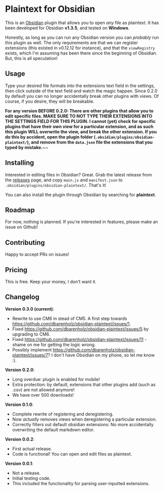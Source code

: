 # Plaintext for Obsidian

This is an [Obsidian](https://obsidian.md) plugin that allows you to open _any_ file as plaintext.
It has been developed for Obsidian **v1.3.5**, and tested on **Windows**.

Honestly, as long as you can run any Obsidian version you can _probably_ run this plugin as well.
The only requirements are that we can register extensions (this existed in v0.12.12 for instance), and that the `viewRegistry` exists, which I'm assuming has been there since the beginning of Obsidian.
But, this is all speculation!

## Usage

Type your desired file formats into the extensions text field in the settings, then click outside of the text field and watch the magic happen.
Since 0.2.0 by default you can no longer accidentally break other plugins with views. Of course, if you desire, they will be breakable.

**For any version BEFORE 0.2.0: There are other plugins that allow you to edit specific files. MAKE SURE TO NOT TYPE THEIR EXTENSIONS INTO THE SETTINGS FIELD FOR THIS PLUGIN. I cannot (yet) check for specific plugins that have their own view for a particular extension, and as such this plugin WILL overwrite the view, and break the other extension. If you do this by accident, open the plugin folder (`.obsidian/plugins/obsidian-plaintext/`), and remove from the `data.json` file the extensions that you typed by mistake.**~~

## Installing

Interested in editing files in Obsidian? Great.
Grab the latest release from the [releases](https://github.com/dbarenholz/obsidian-plaintext/releases) page, and copy `main.js` and `manifest.json` to `.obsidian/plugins/obsidian-plaintext/`. That's it!

You can also install the plugin through Obsidian by searching for **plaintext**.

## Roadmap

For now, nothing is planned. If you're interested in features, please make an issue on Github!

## Contributing

Happy to accept PRs on issues!

## Pricing

This is free. Keep your money, I don't want it.

## Changelog

**Version 0.3.0 (current)**:

- Rewrite to use CM6 in stead of CM5. A first step towards <https://github.com/dbarenholz/obsidian-plaintext/issues/1>.
- Fixed <https://github.com/dbarenholz/obsidian-plaintext/issues/5> by upgrading to CM6.
- Fixed <https://github.com/dbarenholz/obsidian-plaintext/issues/11> - shame on me for getting the logic wrong.
- Possibly implement <https://github.com/dbarenholz/obsidian-plaintext/issues/7>? I don't have Obsidian on my phone, so let me know :).

**Version 0.2.0**:

- Long overdue: plugin is enabled for mobile!
- Extra protection: by default, extensions that other plugins add (such as .csv) are not allowed anymore!
- We have over 500 downloads!

**Version 0.1.0**:

- Complete rewrite of registering and deregistering.
- Now _actually_ removes views when deregistering a particular extension.
- Correctly filters out default obsidian extensions: No more accidentally overwriting the default markdown editor.

**Version 0.0.2**:

- First actual release.
- Code is functional! You can open and edit files as plaintext.

**Version 0.0.1**:

- Not a release.
- Initial testing code.
- This included the functionality for parsing user-inputted extensions.
